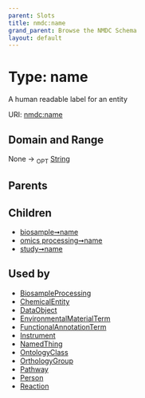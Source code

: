 ```yaml
---
parent: Slots
title: nmdc:name
grand_parent: Browse the NMDC Schema
layout: default
---
```


# Type: name


A human readable label for an entity

URI: [nmdc:name](https://microbiomedata/meta/name)

## Domain and Range

None ->  <sub>OPT</sub> [String](types/String.md)

## Parents


## Children

 *  [biosample➞name](biosample_name.md)
 *  [omics processing➞name](omics_processing_name.md)
 *  [study➞name](study_name.md)

## Used by

 * [BiosampleProcessing](BiosampleProcessing.md)
 * [ChemicalEntity](ChemicalEntity.md)
 * [DataObject](DataObject.md)
 * [EnvironmentalMaterialTerm](EnvironmentalMaterialTerm.md)
 * [FunctionalAnnotationTerm](FunctionalAnnotationTerm.md)
 * [Instrument](Instrument.md)
 * [NamedThing](NamedThing.md)
 * [OntologyClass](OntologyClass.md)
 * [OrthologyGroup](OrthologyGroup.md)
 * [Pathway](Pathway.md)
 * [Person](Person.md)
 * [Reaction](Reaction.md)
